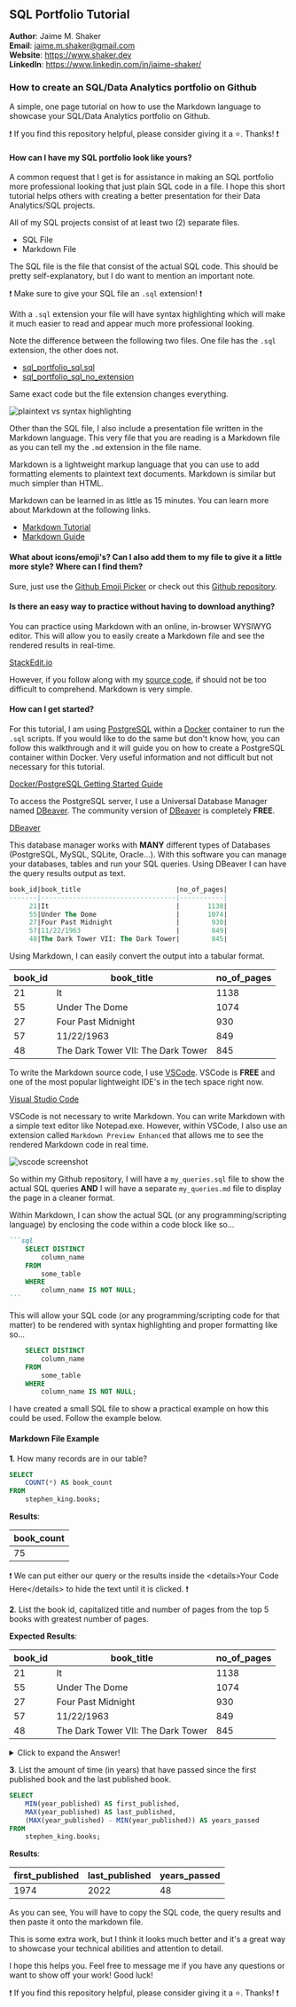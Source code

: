 ## SQL Portfolio Tutorial

**Author**: Jaime M. Shaker <br />
**Email**: jaime.m.shaker@gmail.com <br />
**Website**: https://www.shaker.dev <br />
**LinkedIn**: https://www.linkedin.com/in/jaime-shaker/  <br />

### How to create an SQL/Data Analytics portfolio on Github

A simple, one page tutorial on how to use the Markdown language to showcase your SQL/Data Analytics portfolio on Github.

:exclamation: If you find this repository helpful, please consider giving it a :star:. Thanks! :exclamation:

#### How can I have my SQL portfolio look like yours?

A common request that I get is for assistance in making an SQL portfolio more professional looking that just plain SQL code in a file.  I hope this short tutorial helps others with creating a better presentation for their Data Analytics/SQL projects.

All of my SQL projects consist of at least two (2) separate files.  
- SQL File
- Markdown File

The SQL file is the file that consist of the actual SQL code.  This should be pretty self-explanatory, but I do want to mention an important note. 

:exclamation:  Make sure to give your SQL file an `.sql` extension! :exclamation: 

With a `.sql` extension your file will have syntax highlighting which will make it much easier to read and appear much more professional looking.

Note the difference between the following two files.  One file has the `.sql` extension, the other does not.

- [sql_portfolio_sql.sql](./source_data/sql_scripts/sql_portfolio_tutorial.sql)
- [sql_portfolio_sql_no_extension](./source_data/sql_scripts/sql_portfolio_tutorial_no_extension)

Same exact code but the file extension changes everything.

![plaintext vs syntax highlighting](./source_data/images/plain_text_vs_highlighting.PNG)

Other than the SQL file, I also include a presentation file written in the Markdown language.  This very file that you are reading is a Markdown file as you can tell my the `.md` extension in the file name.

Markdown is a lightweight markup language that you can use to add formatting elements to plaintext text documents.  Markdown is similar but much simpler than HTML.

Markdown can be learned in as little as 15 minutes.  You can learn more about Markdown at the following links.  

- [Markdown Tutorial](https://www.markdowntutorial.com/)
- [Markdown Guide](https://www.markdownguide.org/getting-started/)

#### What about icons/emoji's?  Can I also add them to my file to give it a little more style?  Where can I find them?

Sure, just use the [Github Emoji Picker](https://github-emoji-picker.rickstaa.dev/) or check out this [Github repository](https://gist.github.com/rxaviers/7360908).

#### Is there an easy way to practice without having to download anything?

You can practice using Markdown with an online, in-browser WYSIWYG editor.  This will allow you to easily create a Markdown file and see the rendered results in real-time.

[StackEdit.io](https://stackedit.io/)

However, if you follow along with my [source code](https://raw.githubusercontent.com/iweld/sql_portfolio_tutorial/main/README.md?token=GHSAT0AAAAAACHE5256YAFERDD3WJZ3D3E4ZJCBUWA), if should not be too difficult to comprehend.  Markdown is very simple.

#### How can I get started?

For this tutorial, I am using [PostgreSQL](https://www.postgresql.org/) within a [Docker](https://www.docker.com/get-started/) container to run the `.sql` scripts. If you would like to do the same but don't know how, you can follow this walkthrough and it will guide you on how to create a PostgreSQL container within Docker. Very useful information and not difficult but not necessary for this tutorial.

[Docker/PostgreSQL Getting Started Guide](https://github.com/iweld/SQL_Coding_Challenge/blob/main/walkthrough/WALKTHROUGH_1_DOCKER.md)

To access the PostgreSQL server, I use a Universal Database Manager named [DBeaver](https://dbeaver.io/).  The community version of [DBeaver](https://dbeaver.io/) is completely **FREE**.  

[DBeaver](https://dbeaver.io/)

This database manager works with **MANY** different types of Databases (PostgreSQL, MySQL, SQLite, Oracle...).  With this software you can manage your databases, tables and run your SQL queries.  Using DBeaver I can have the query results output as text.

```sql
book_id|book_title                        |no_of_pages|
-------|----------------------------------|-----------|
     21|It                                |       1138|
     55|Under The Dome                    |       1074|
     27|Four Past Midnight                |        930|
     57|11/22/1963                        |        849|
     48|The Dark Tower VII: The Dark Tower|        845|
```

Using Markdown, I can easily convert the output into a tabular format.

book_id|book_title                        |no_of_pages|
-------|----------------------------------|-----------|
21|It                                |       1138|
55|Under The Dome                    |       1074|
27|Four Past Midnight                |        930|
57|11/22/1963                        |        849|
48|The Dark Tower VII: The Dark Tower|        845|

To write the Markdown source code, I use [VSCode](https://code.visualstudio.com/).  VSCode is **FREE** and one of the most popular lightweight IDE's in the tech space right now.

[Visual Studio Code](https://code.visualstudio.com/)

VSCode is not necessary to write Markdown.  You can write Markdown with a simple text editor like Notepad.exe.  However, within VSCode, I also use an extension called `Markdown Preview Enhanced` that allows me to see the rendered Markdown code in real time.

![vscode screenshot](./source_data/images/rendered_markdown.PNG)

So within my Github repository, I will have a `my_queries.sql` file to show the actual SQL queries **AND** I will have a separate `my_queries.md` file to display the page in a cleaner format.

Within Markdown, I can show the actual SQL (or any programming/scripting language) by enclosing the code within a code block like so...


````markdown
```sql
	SELECT DISTINCT 
		column_name
	FROM 
		some_table
	WHERE
		column_name IS NOT NULL;
```
````

This will allow your SQL code (or any programming/scripting code for that matter) to be rendered with syntax highlighting and proper formatting like so...

```sql
	SELECT DISTINCT 
		column_name
	FROM 
		some_table
	WHERE
		column_name IS NOT NULL;
```

I have created a small SQL file to show a practical example on how this could be used.  Follow the example below.

#### Markdown File Example

**1**. How many records are in our table?

```sql
SELECT 
	COUNT(*) AS book_count
FROM
	stephen_king.books;
```

**Results**:

book_count|
----------|
75|

:exclamation:  We can put either our query or the results inside the \<details>Your Code Here\</details> to hide the text until it is clicked. :exclamation: 

<p>

**2**. List the book id, capitalized title and number of pages from the top 5 books with greatest number of pages.

**Expected Results**:

book_id|book_title                        |no_of_pages|
-------|----------------------------------|-----------|
21|It                                |       1138|
55|Under The Dome                    |       1074|
27|Four Past Midnight                |        930|
57|11/22/1963                        |        849|
48|The Dark Tower VII: The Dark Tower|        845|

<details>
  <summary>Click to expand the Answer!</summary>

  ##### Answer:

```sql
SELECT 
	book_id,
	INITCAP(book_title) AS book_title,
	no_of_pages
FROM
	stephen_king.books
ORDER BY 
	no_of_pages DESC
LIMIT 5;
```
</details>
</p>

**3**. List the amount of time (in years) that have passed since the first published book and the last published book.

```sql
SELECT
	MIN(year_published) AS first_published,
	MAX(year_published) AS last_published,
	(MAX(year_published) - MIN(year_published)) AS years_passed
FROM
	stephen_king.books;
```

**Results**:

first_published|last_published|years_passed|
---------------|--------------|------------|
1974|          2022|          48|

As you can see, You will have to copy the SQL code, the query results and then paste it onto the markdown file. 

This is some extra work, but I think it looks much better and it's a great way to showcase your technical abilities and attention to detail.

I hope this helps you.  Feel free to message me if you have any questions or want to show off your work!  Good luck!

:exclamation: If you find this repository helpful, please consider giving it a :star:. Thanks! :exclamation: